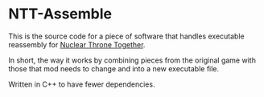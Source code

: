 # NTT-Assemble #
This is the source code for a piece of software that handles executable reassembly for [Nuclear Throne Together](https://yellowafterlife.itch.io/nuclear-throne-together). 

In short, the way it works by combining pieces from the original game with those that mod needs to change and into a new executable file.

Written in C++ to have fewer dependencies.